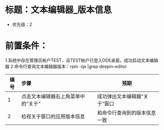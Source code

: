 # 标题：文本编辑器_版本信息
* 优先级：2
# 前置条件：
1.系统中存在管理员帐户TEST，且TEST帐户已登入DDE桌面，成功启动文本编辑器
2.命令行查询文本编辑器版本：rpm -qa |grep deepin-editor

| 编号 | 步骤                                         | 预期                 |
| ---- | :------------------------------------------- | -------------------- |
| 1    | 点击文本编辑器右上角菜单中的“关于” | 成功弹出文本编辑器“关于”窗口 |
| 2    | 检视关于窗口的应用版本信息 | 和命令行查询到的版本信息一致  |
